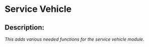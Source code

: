 # Service Vehicle
## Description:
_This adds various needed functions for the service vehicle module._